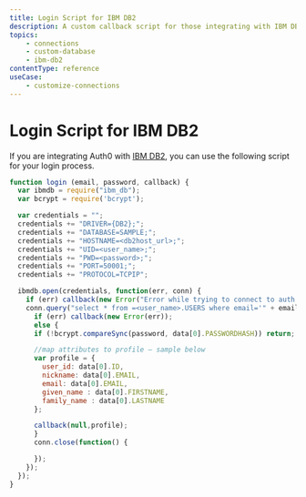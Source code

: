 ```yaml
---
title: Login Script for IBM DB2
description: A custom callback script for those integrating with IBM DB2
topics:
    - connections
    - custom-database
    - ibm-db2
contentType: reference
useCase:
    - customize-connections
---
```


# Login Script for IBM DB2

If you are integrating Auth0 with [IBM DB2](https://www.ibm.com/analytics/us/en/technology/db2/), you can use the following script for your login process.

```js
function login (email, password, callback) {
  var ibmdb = require("ibm_db");
  var bcrypt = require('bcrypt');

  var credentials = "";
  credentials += "DRIVER={DB2};";
  credentials += "DATABASE=SAMPLE;";
  credentials += "HOSTNAME=<db2host_url>;";
  credentials += "UID=<user_name>;";
  credentials += "PWD=<password>;";
  credentials += "PORT=50001;";
  credentials += "PROTOCOL=TCPIP";

  ibmdb.open(credentials, function(err, conn) {
    if (err) callback(new Error("Error while trying to connect to auth source"));
    conn.query("select * from =<user_name>.USERS where email='" + email + "'", function(err, data) {
      if (err) callback(new Error(err));
      else {
      if (!bcrypt.compareSync(password, data[0].PASSWORDHASH)) return;

      //map attributes to profile – sample below
      var profile = {
        user_id: data[0].ID,
        nickname: data[0].EMAIL,
        email: data[0].EMAIL,
        given_name : data[0].FIRSTNAME,
        family_name : data[0].LASTNAME
      };

      callback(null,profile);
      }
      conn.close(function() {

      });
    });
  });
}
```
